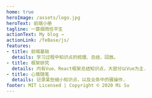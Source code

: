 ```yaml
---
home: true
heroImage: /assets/logo.jpg
heroText: 前端小册
tagline: 一蓑烟雨任平生
actionText: My blog →
actionLink: /feBase/js/
features:
- title: 前端基础
  details: 学习过程中知识点的梳理、总结、回放。
- title: 框架研究
  details: 内有Vue、React框架总结知识点，大部分以Vue为主.
- title: 心情随笔
  details: 记录某些细小知识点，以及业务中的骚操作.
footer: MIT Licensed | Copyright © 2020 Mi Su
---
```

